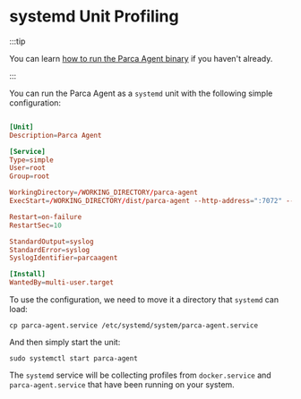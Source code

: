 # systemd Unit Profiling

:::tip

You can learn [how to run the Parca Agent binary](/docs/agent-binary.) if you haven't already.

:::

You can run the Parca Agent as a `systemd` unit with the following simple configuration:
```toml

[Unit]
Description=Parca Agent

[Service]
Type=simple
User=root
Group=root

WorkingDirectory=/WORKING_DIRECTORY/parca-agent
ExecStart=/WORKING_DIRECTORY/dist/parca-agent --http-address=":7072" --node=systemd-test --systemd-units=docker.service,parca-agent.service --log-level=debug --kubernetes=false --store-address=localhost:7070 --insecure

Restart=on-failure
RestartSec=10

StandardOutput=syslog
StandardError=syslog
SyslogIdentifier=parcaagent

[Install]
WantedBy=multi-user.target
```

To use the configuration, we need to move it a directory that `systemd` can load:
```
cp parca-agent.service /etc/systemd/system/parca-agent.service
```

And then simply start the unit:
```
sudo systemctl start parca-agent
```

The `systemd` service will be collecting profiles from `docker.service` and `parca-agent.service` that have been running on your system.
